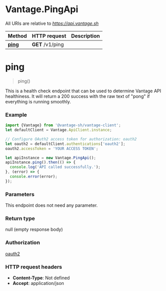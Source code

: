 # Vantage.PingApi

All URIs are relative to *https://api.vantage.sh*

Method | HTTP request | Description
------------- | ------------- | -------------
[**ping**](PingApi.md#ping) | **GET** /v1/ping | 


<a name="ping"></a>
# **ping**
> ping()



This is a health check endpoint that can be used to determine Vantage API healthiness. It will return a 200 success with the raw text of \"pong\" if everything is running smoothly.

### Example
```javascript
import {Vantage} from '@vantage-sh/vantage-client';
let defaultClient = Vantage.ApiClient.instance;

// Configure OAuth2 access token for authorization: oauth2
let oauth2 = defaultClient.authentications['oauth2'];
oauth2.accessToken = 'YOUR ACCESS TOKEN';

let apiInstance = new Vantage.PingApi();
apiInstance.ping().then(() => {
  console.log('API called successfully.');
}, (error) => {
  console.error(error);
});

```

### Parameters
This endpoint does not need any parameter.

### Return type

null (empty response body)

### Authorization

[oauth2](../README.md#oauth2)

### HTTP request headers

 - **Content-Type**: Not defined
 - **Accept**: application/json

